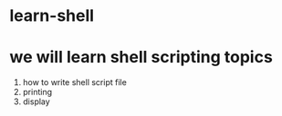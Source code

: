 # learn-shell

# we will learn shell scripting topics

1. how to write shell script file
2. printing
3. display
